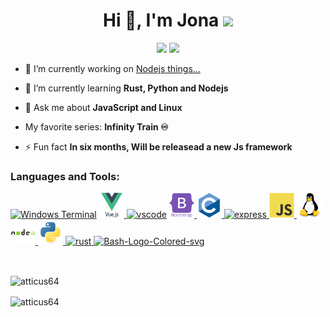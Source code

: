 <h1  align="center">Hi 👋, I'm Jona <img height="50px" src="https://giffiles.alphacoders.com/432/4326.gif"></h1> 

<div align="center" >
    <img  width="40%" src="https://i.postimg.cc/6QT3gXWW/infinitytrain-tulip.gif">
    <img src="https://giffiles.alphacoders.com/163/163818.gif">
</div>

- 🔭 I’m currently working on [Nodejs things...](https://github.com/Atticus64/node-restserver)

- 🌱 I’m currently learning **Rust, Python and Nodejs**

- 💬 Ask me about **JavaScript and Linux**

- My favorite series: **Infinity Train ♾**

- ⚡ Fun fact **In six months, Will be releasead a new Js framework**

<h3 align="left">Languages and Tools:</h3>
<p align="left"> 

<a href='https://apps.microsoft.com/store/detail/windows-terminal/9N0DX20HK701?hl=es-mx&gl=MX' target='_blank'><img src='https://i.postimg.cc/Xr14g3Hy/Windows-Terminal-Logo.png' border='0' alt="Windows Terminal" width="40" height="40"/></a>
<a href="https://vuejs.org/" target="_blank" rel="noreferrer"> <img src="https://raw.githubusercontent.com/devicons/devicon/master/icons/vuejs/vuejs-original-wordmark.svg" alt="vuejs" width="40" height="40"/> </a>
<a href='https://code.visualstudio.com/' target='_blank'><img src='https://i.postimg.cc/LgkZqhVP/vscode-logo.png' border='0' alt='vscode' width="40" height="40"/></a>
<a href="https://getbootstrap.com" target="_blank" rel="noreferrer"> <img src="https://raw.githubusercontent.com/devicons/devicon/master/icons/bootstrap/bootstrap-plain-wordmark.svg" alt="bootstrap" width="40" height="40"/> </a>
<a href="https://www.cprogramming.com/" target="_blank" rel="noreferrer"> <img src="https://raw.githubusercontent.com/devicons/devicon/master/icons/c/c-original.svg" alt="c" width="40" height="40"/> </a> 
<a href="https://expressjs.com" target="_blank" rel="noreferrer"> <img src="https://w7.pngwing.com/pngs/925/447/png-transparent-express-js-node-js-javascript-mongodb-node-js-text-trademark-logo.png" alt="express" width="40" height="40"/> </a> </a> 
<a href="https://developer.mozilla.org/en-US/docs/Web/JavaScript" target="_blank" rel="noreferrer"> <img src="https://raw.githubusercontent.com/devicons/devicon/master/icons/javascript/javascript-original.svg" alt="javascript" width="40" height="40"/> </a> 
<a href="https://www.linux.org/" target="_blank" rel="noreferrer"> <img src="https://raw.githubusercontent.com/devicons/devicon/master/icons/linux/linux-original.svg" alt="linux" width="40" height="40"/> </a> 
<a href="https://nodejs.org" target="_blank" rel="noreferrer"> <img src="https://raw.githubusercontent.com/devicons/devicon/master/icons/nodejs/nodejs-original-wordmark.svg" alt="nodejs" width="40" height="40"/> </a> 
<a href="https://www.python.org" target="_blank" rel="noreferrer"> <img src="https://raw.githubusercontent.com/devicons/devicon/master/icons/python/python-original.svg" alt="python" width="40" height="40"/> </a> <a href="https://www.rust-lang.org" target="_blank" rel="noreferrer"> <img src="https://i.postimg.cc/MMs5rPBH/rust-logo.png" alt="rust" width="40" height="40"/> </a>
<a href='https://www.gnu.org/software/bash/' target='_blank'><img src='https://i.postimg.cc/Xp5hpWFg/Bash-Logo-Colored-svg.png' border='0' alt='Bash-Logo-Colored-svg' alt="bash" width="40" height="40"/></a>
</p>

<br>

<p><img align="center" src="https://github-readme-stats.vercel.app/api/top-langs?username=atticus64&show_icons=true&locale=en&layout=compact&theme=react" alt="atticus64" /></p>
<p><img align="center" src="https://github-readme-stats.vercel.app/api?username=atticus64&show_icons=true&locale=en&theme=react" alt="atticus64" /></p>
